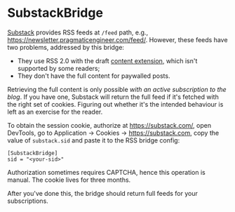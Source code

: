 # SubstackBridge

[Substack](https://substack.com) provides RSS feeds at `/feed` path, e.g., https://newsletter.pragmaticengineer.com/feed/. However, these feeds have two problems, addressed by this bridge:
- They use RSS 2.0 with the draft [content extension](https://web.resource.org/rss/1.0/modules/content/), which isn't supported by some readers;
- They don't have the full content for paywalled posts.

Retrieving the full content is only possible _with an active subscription to the blog_. If you have one, Substack will return the full feed if it's fetched with the right set of cookies. Figuring out whether it's the intended behaviour is left as an exercise for the reader.

To obtain the session cookie, authorize at https://substack.com/, open DevTools, go to Application -> Cookies -> https://substack.com, copy the value of `substack.sid` and paste it to the RSS bridge config:

```
[SubstackBridge]
sid = "<your-sid>"
```

Authorization sometimes requires CAPTCHA, hence this operation is manual. The cookie lives for three months.

After you've done this, the bridge should return full feeds for your subscriptions.
